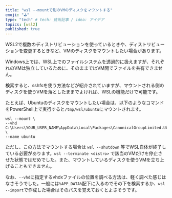 ```yaml
---
title: "wsl --mountで別のVMのディスクをマウントする"
emoji: "⛳"
type: "tech" # tech: 技術記事 / idea: アイデア
topics: [wsl2]
published: true
---
```


WSL2で複数のディストリビューションを使っているときや、ディストリビューションを変更するときなど、VMのディスクをマウントしたい場合があります。

Windows上では、WSL上でのファイルシステムを透過的に扱えますが、それぞれのVMは独立しているために、そのままではVM間でファイルを共有できません。

検索すると、sshfsを使う方法などが紹介されていますが、マウントされる側のディスクを使うVMを落としたままでよければ、WSLの機能だけで可能です。

たとえば、Ubuntuのディスクをマウントしたい場合は、以下のようなコマンドをPowerShell上で実行すると`/tmp/wsl/ubuntu`にマウントされます。

```
wsl --mount \
--vhd C:\Users\YOUR_USER_NAME\AppData\Local\Packages\CanonicalGroupLimited.Ubuntu_YOUR_HASH\LocalState\ext4.vhdx \
--name ubuntu
```

ただし、この方法でマウントする場合は `wsl --shutdown` 等でWSL自体が終了している必要があります。`wsl --terminate <distro>` で該当のVMだけを停止させた状態ではだめでした。また、マウントしているディスクを使うVMを立ち上げることもできません。

なお、`--vhd`に指定するvhdxファイルの位置を調べる方法は、軽く調べた感じはなさそうでした。一般には`%APP_DATA%`配下に入るのでその下を検索するか、`wsl --import`で作成した場合はそのパスを覚えておくとよさそうです。
